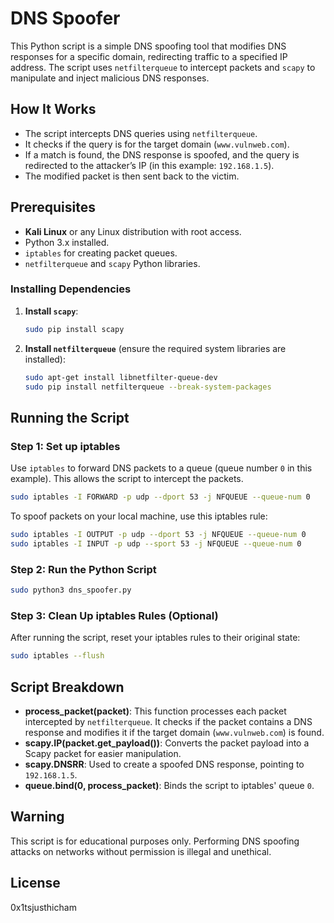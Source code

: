 
# DNS Spoofer

This Python script is a simple DNS spoofing tool that modifies DNS responses for a specific domain, redirecting traffic to a specified IP address. The script uses `netfilterqueue` to intercept packets and `scapy` to manipulate and inject malicious DNS responses.

## How It Works

- The script intercepts DNS queries using `netfilterqueue`.
- It checks if the query is for the target domain (`www.vulnweb.com`).
- If a match is found, the DNS response is spoofed, and the query is redirected to the attacker’s IP (in this example: `192.168.1.5`).
- The modified packet is then sent back to the victim.

## Prerequisites

- **Kali Linux** or any Linux distribution with root access.
- Python 3.x installed.
- `iptables` for creating packet queues.
- `netfilterqueue` and `scapy` Python libraries.

### Installing Dependencies

1. **Install `scapy`**:
   ```bash
   sudo pip install scapy
   ```

2. **Install `netfilterqueue`** (ensure the required system libraries are installed):
   ```bash
   sudo apt-get install libnetfilter-queue-dev
   sudo pip install netfilterqueue --break-system-packages
   ```

## Running the Script

### Step 1: Set up iptables

Use `iptables` to forward DNS packets to a queue (queue number `0` in this example). This allows the script to intercept the packets.

```bash
sudo iptables -I FORWARD -p udp --dport 53 -j NFQUEUE --queue-num 0
```

To spoof packets on your local machine, use this iptables rule:
```bash
sudo iptables -I OUTPUT -p udp --dport 53 -j NFQUEUE --queue-num 0
sudo iptables -I INPUT -p udp --sport 53 -j NFQUEUE --queue-num 0
```

### Step 2: Run the Python Script

```bash
sudo python3 dns_spoofer.py
```

### Step 3: Clean Up iptables Rules (Optional)

After running the script, reset your iptables rules to their original state:

```bash
sudo iptables --flush
```

## Script Breakdown

- **process_packet(packet)**: This function processes each packet intercepted by `netfilterqueue`. It checks if the packet contains a DNS response and modifies it if the target domain (`www.vulnweb.com`) is found.
- **scapy.IP(packet.get_payload())**: Converts the packet payload into a Scapy packet for easier manipulation.
- **scapy.DNSRR**: Used to create a spoofed DNS response, pointing to `192.168.1.5`.
- **queue.bind(0, process_packet)**: Binds the script to iptables' queue `0`.

## Warning

This script is for educational purposes only. Performing DNS spoofing attacks on networks without permission is illegal and unethical.

## License

0x1tsjusthicham
